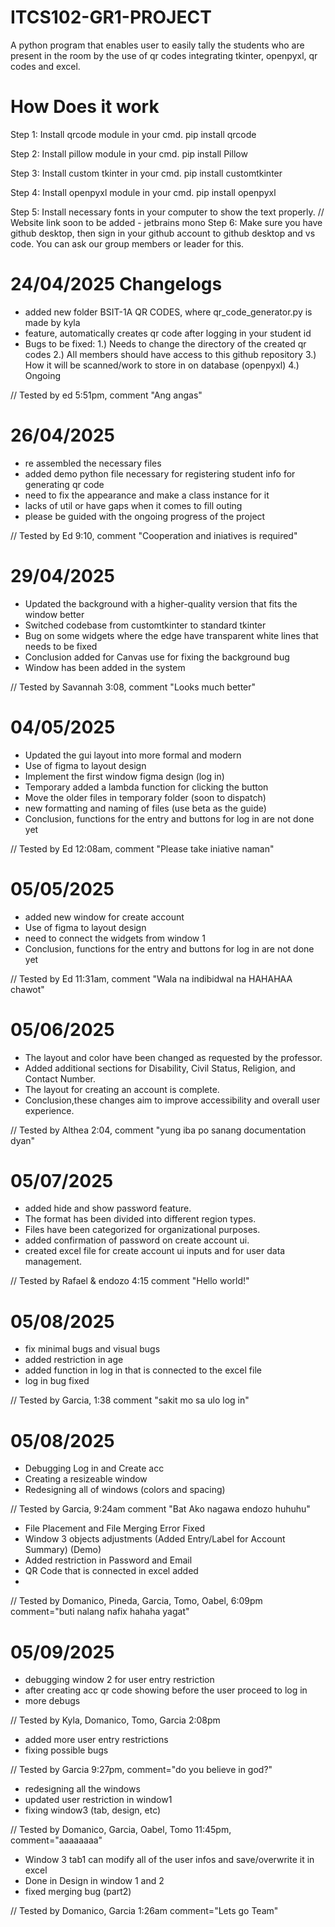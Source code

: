 # ITCS102-GR1-PROJECT
A python program that enables user to easily tally the students who are present in the room by the use of qr codes integrating tkinter, openpyxl, qr codes and excel.

# How Does it work
Step 1:
    Install qrcode module in your cmd.
        pip install qrcode

Step 2:
    Install pillow module in your cmd.
        pip install Pillow

Step 3:
    Install custom tkinter in your cmd.
        pip install customtkinter

Step 4:
    Install openpyxl module in your cmd.
        pip install openpyxl

Step 5:
    Install necessary fonts in your computer to show the text properly.
        // Website link soon to be added
        - jetbrains mono
Step 6:
    Make sure you have github desktop, then sign in your github account to github desktop and vs code.
        You can ask our group members or leader for this.

# 24/04/2025 Changelogs
- added new folder BSIT-1A QR CODES, where qr_code_generator.py is made by kyla
- feature, automatically creates qr code after logging in your student id
- Bugs to be fixed: 
    1.) Needs to change the directory of the created qr codes
    2.) All members should have access to this github repository
    3.) How it will be scanned/work to store in on database (openpyxl)
    4.) Ongoing

// Tested by ed 5:51pm, comment "Ang angas"

# 26/04/2025
- re assembled the necessary files
- added demo python file necessary for registering student info for generating qr code
- need to fix the appearance and make a class instance for it
- lacks of util or have gaps when it comes to fill outing
- please be guided with the ongoing progress of the project

// Tested by Ed 9:10, comment "Cooperation and iniatives is required"

# 29/04/2025 
- Updated the background with a higher-quality version that fits the window better
- Switched codebase from customtkinter to standard tkinter
- Bug on some widgets where the edge have transparent white lines that needs to be fixed 
- Conclusion added for Canvas use for fixing the background bug
- Window has been added in the system

// Tested by Savannah 3:08, comment "Looks much better"

# 04/05/2025 
- Updated the gui layout into more formal and modern
- Use of figma to layout design
- Implement the first window figma design (log in)
- Temporary added a lambda function for clicking the button
- Move the older files in temporary folder (soon to dispatch)
- new formatting and naming of files (use beta as the guide)
- Conclusion, functions for the entry and buttons for log in are not done yet

// Tested by Ed 12:08am, comment "Please take iniative naman"

# 05/05/2025 
- added new window for create account
- Use of figma to layout design
- need to connect the widgets from window 1
- Conclusion, functions for the entry and buttons for log in are not done yet

// Tested by Ed 11:31am, comment "Wala na indibidwal na HAHAHAA chawot"

# 05/06/2025
- The layout and color have been changed as requested by the professor.
- Added additional sections for Disability, Civil Status, Religion, and Contact Number.
- The layout for creating an account is complete.
- Conclusion,these changes aim to improve accessibility and overall user experience.

// Tested by Althea 2:04, comment "yung iba po sanang documentation dyan"

# 05/07/2025
- added hide and show password feature.
- The format has been divided into different region types.
- Files have been categorized for organizational purposes.
- added confirmation of password on create account ui.
- created excel file for create account ui inputs and for user data management.

// Tested by Rafael & endozo 4:15 comment "Hello world!"

# 05/08/2025
- fix minimal bugs and visual bugs
- added restriction in age
- added function in log in that is connected to the excel file
- log in bug fixed


// Tested by Garcia, 1:38 comment "sakit mo sa ulo log in"


# 05/08/2025

- Debugging Log in and Create acc
- Creating a resizeable window
- Redesigning all of windows (colors and spacing)


// Tested by Garcia, 9:24am comment "Bat Ako nagawa endozo huhuhu" 

- File Placement and File Merging Error Fixed
- Window 3 objects adjustments (Added Entry/Label for Account Summary) (Demo)
- Added restriction in Password and Email
- QR Code that is connected in excel added
- 
//  Tested by Domanico, Pineda, Garcia, Tomo, Oabel, 6:09pm comment="buti nalang nafix hahaha yagat"


# 05/09/2025

- debugging window 2 for user entry restriction
- after creating acc qr code showing before the user proceed to log in
- more debugs

// Tested by Kyla, Domanico, Tomo, Garcia 2:08pm 

- added more user entry restrictions
- fixing possible bugs

// Tested by Garcia 9:27pm, comment="do you believe in god?"

- redesigning all the windows
- updated user restriction in window1
- fixing window3 (tab, design, etc)

// Tested by Domanico, Garcia, Oabel, Tomo 11:45pm, comment="aaaaaaaa"

- Window 3 tab1 can modify all of the user infos and save/overwrite it in excel
- Done in Design in window 1 and 2
- fixed merging bug (part2)

// Tested by Domanico, Garcia 1:26am comment="Lets go Team"

